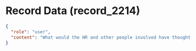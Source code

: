 # Record Data (record_2214)

```json
{
  "role": "user",
  "content": "What would the HR and other people involved have thought when they went through the investigation about the people involved?"
}
```
